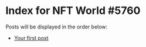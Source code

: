 # Index for NFT World #5760
Posts will be displayed in the order below:

- [Your first post](./001-first.md)

